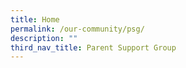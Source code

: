 ```yaml
---
title: Home
permalink: /our-community/psg/
description: ""
third_nav_title: Parent Support Group
---
```

